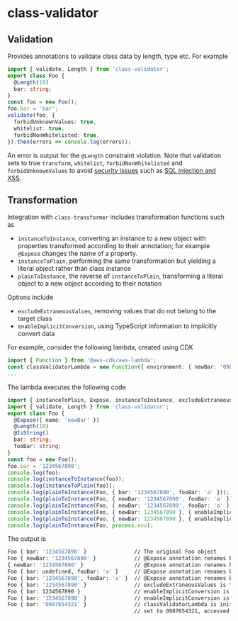 # class-validator

## Validation

Provides annotations to validate class data by length, type etc. For example

```ts
import { validate, Length } from 'class-validator';
export class Foo {
  @Length(10)
  bar: string;
}
const foo = new Foo();
foo.bar = 'bar';
validate(foo, {
  forbidUnknownValues: true,
  whitelist: true,
  forbidNonWhitelisted: true,
}).then(errors => console.log(errors));
```

An error is output for the `@Length` constraint violation. Note that validation sets to true `transform`, `whitelist`, `forbidNonWhitelisted` and `forbidUnknownValues` to avoid [security issues](https://github.com/typestack/class-validator/issues/1350) such as [SQL injection and XSS](https://github.com/advisories/GHSA-fj58-h2fr-3pp2).



## Transformation

Integration with `class-transformer` includes transformation functions such as

* `instanceToInstance`, converting an instance to a new object with properties transformed according to their annotation; for example `@Expose` changes the name of a property.
* `instanceToPlain`, performing the same transformation but yielding a literal object rather than class instance
* `plainToInstance`, the reverse of `instanceToPlain`, transforming a literal object to a new object according to their notation

Options include

* `excludeExtraneousValues`, removing values that do not belong to the target class
* `enableImplicitConversion`, using TypeScript information to implicitly convert data

For example, consider the following lambda, created using CDK

```ts
import { Function } from '@aws-cdk/aws-lambda';
const classValidatorLambda = new Function({ environment: { newBar: '0987654321' },
...
```

The lambda executes the following code 

```ts
import { instanceToPlain, Expose, instanceToInstance, excludeExtraneousValues } from 'class-transformer';
import { validate, Length } from 'class-validator';
export class Foo {
  @Expose({ name: 'newBar' })
  @Length(10)
  @IsString()
  bar: string;
  fooBar: string;
}
const foo = new Foo();
foo.bar = '1234567890';
console.log(foo);
console.log(instanceToInstance(foo));
console.log(instanceToPlain(foo));
console.log(plainToInstance(Foo, { bar: '1234567890', fooBar: 'a' }));
console.log(plainToInstance(Foo, { newBar: '1234567890', fooBar: 'a' }));
console.log(plainToInstance(Foo, { newBar: '1234567890', fooBar: 'a' }, { excludeExtraneousValues: true }));
console.log(plainToInstance(Foo, { newBar: 1234567890 }, { enableImplicitConversion: false }));
console.log(plainToInstance(Foo, { newBar: 1234567890 }, { enableImplicitConversion: true }));
console.log(plainToInstance(Foo, process.env);
```

The output is

```bash
Foo { bar: '1234567890' }               // The original Foo object
Foo { newBar: '1234567890' }            // @Expose annotation renames bar as newBar
{ newBar: '1234567890' }                // @Expose annotation renames bar as newBar, output as literal object
Foo { bar: undefined, fooBar: 'a' }     // @Expose annotation renames bar as newBar, so bar in the parameter object is ignored
Foo { bar: '1234567890', fooBar: 'a' }  // @Expose annotation renames bar as newBar, so newBar in the parameter object is used to set bar
Foo { bar: '1234567890' }               // excludeExtraneousValues is true, so fooBar is not 
Foo { bar: 1234567890 }                 // enableImplicitConversion is false (default), so fooBar is not converted to string
Foo { bar: '1234567890' }               // enableImplicitConversion is true, so fooBar is converted to string
Foo { bar: '0987654321' }               // classValidatorLambda is initialized with environment variable newBar
                                        // set to 0987654321, accessed via process.env when plainToInstance is called 
```
